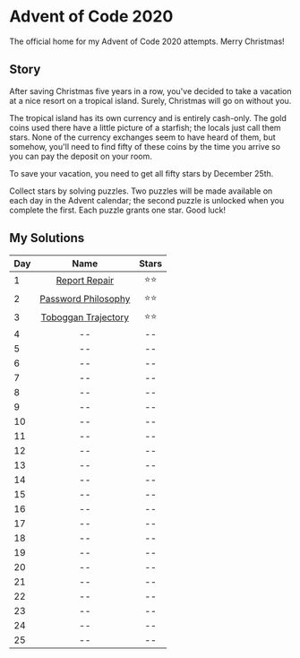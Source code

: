 # Advent of Code 2020

The official home for my Advent of Code 2020 attempts.
Merry Christmas!

## Story
After saving Christmas five years in a row, you've decided to take a vacation at a nice resort on a tropical island. Surely, Christmas will go on without you.

The tropical island has its own currency and is entirely cash-only. The gold coins used there have a little picture of a starfish; the locals just call them stars. None of the currency exchanges seem to have heard of them, but somehow, you'll need to find fifty of these coins by the time you arrive so you can pay the deposit on your room.

To save your vacation, you need to get all fifty stars by December 25th.

Collect stars by solving puzzles. Two puzzles will be made available on each day in the Advent calendar; the second puzzle is unlocked when you complete the first. Each puzzle grants one star. Good luck!


## My Solutions
| Day | Name | Stars | 
|---|:---:|:---:|
| 1 | [Report Repair](https://github.com/prescarlton/advent-of-code-2020/tree/main/day-1) | ⭐️⭐️ |
| 2 | [Password Philosophy](https://github.com/prescarlton/advent-of-code-2020/tree/main/day-2) | ⭐️⭐️ |
| 3 | [Toboggan Trajectory](https://github.com/prescarlton/advent-of-code-2020/tree/main/day-2) | ⭐️⭐️ |
| 4 | -- | -- |
| 5 | -- | -- |
| 6 | -- | -- |
| 7 | -- | -- |
| 8 | -- | -- |
| 9 | -- | -- |
| 10 | -- | -- |
| 11 | -- | -- |
| 12 | -- | -- |
| 13 | -- | -- |
| 14 | -- | -- |
| 15 | -- | -- |
| 16 | -- | -- |
| 17 | -- | -- |
| 18 | -- | -- |
| 19 | -- | -- |
| 20 | -- | -- |
| 21 | -- | -- |
| 22 | -- | -- |
| 23 | -- | -- |
| 24 | -- | -- |
| 25 | -- | -- |
